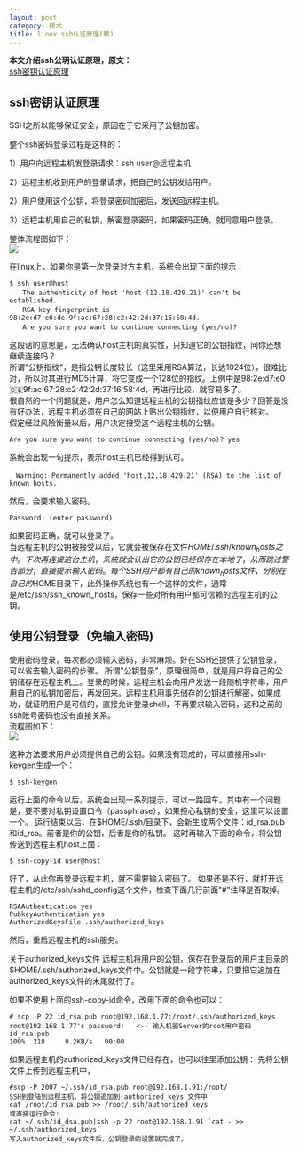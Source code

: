 ```yaml
---
layout: post
category: 技术
title: linux ssh认证原理(转)
---
```

**本文介绍ssh公玥认证原理，原文：**  
[ssh密钥认证原理](http://itindex.net/detail/48724-ssh-%E8%AE%A4%E8%AF%81-%E5%8E%9F%E7%90%86?utm_source=tuicool&utm_medium=referral)  

## ssh密钥认证原理

SSH之所以能够保证安全，原因在于它采用了公钥加密。

整个ssh密码登录过程是这样的：

1）用户向远程主机发登录请求：ssh user@远程主机 

2）远程主机收到用户的登录请求，把自己的公钥发给用户。

2）用户使用这个公钥，将登录密码加密后，发送回远程主机。

3）远程主机用自己的私钥，解密登录密码，如果密码正确，就同意用户登录。

整体流程图如下：  
![](http://oon3ys1qt.bkt.clouddn.com/sshlogin.png)

在linux上，如果你是第一次登录对方主机，系统会出现下面的提示：
```shell
$ ssh user@host    
　　The authenticity of host 'host (12.18.429.21)' can't be established.    
　　RSA key fingerprint is 98:2e:d7:e0:de:9f:ac:67:28:c2:42:2d:37:16:58:4d.    
　　Are you sure you want to continue connecting (yes/no)?    
```

这段话的意思是，无法确认host主机的真实性，只知道它的公钥指纹，问你还想继续连接吗？   
所谓"公钥指纹"，是指公钥长度较长（这里采用RSA算法，长达1024位），很难比对，所以对其进行MD5计算，将它变成一个128位的指纹。上例中是98:2e:d7:e0:de:9f:ac:67:28:c2:42:2d:37:16:58:4d，再进行比较，就容易多了。   
很自然的一个问题就是，用户怎么知道远程主机的公钥指纹应该是多少？回答是没有好办法，远程主机必须在自己的网站上贴出公钥指纹，以便用户自行核对。   
假定经过风险衡量以后，用户决定接受这个远程主机的公钥。   
```shell
Are you sure you want to continue connecting (yes/no)? yes
```

系统会出现一句提示，表示host主机已经得到认可。 
```shell
　Warning: Permanently added 'host,12.18.429.21' (RSA) to the list of known hosts.
```

然后，会要求输入密码。 
```
Password: (enter password)
```

如果密码正确，就可以登录了。   
当远程主机的公钥被接受以后，它就会被保存在文件$HOME/.ssh/known_hosts之中。下次再连接这台主机，系统就会认出它的公钥已经保存在本地了，从而跳过警告部分，直接提示输入密码。   
每个SSH用户都有自己的known_hosts文件，分别在自己的$HOME目录下，此外操作系统也有一个这样的文件，通常是/etc/ssh/ssh_known_hosts，保存一些对所有用户都可信赖的远程主机的公钥。 

## 使用公钥登录（免输入密码)  
使用密码登录，每次都必须输入密码，非常麻烦。好在SSH还提供了公钥登录，可以省去输入密码的步骤。 
所谓"公钥登录"，原理很简单，就是用户将自己的公钥储存在远程主机上。登录的时候，远程主机会向用户发送一段随机字符串，用户用自己的私钥加密后，再发回来。远程主机用事先储存的公钥进行解密，如果成功，就证明用户是可信的，直接允许登录shell，不再要求输入密码，这和之前的ssh账号密码也没有直接关系。   
流程图如下：  
![](http://oon3ys1qt.bkt.clouddn.com/ssh_nopass_login.png)

这种方法要求用户必须提供自己的公钥。如果没有现成的，可以直接用ssh-keygen生成一个： 
```shell
$ ssh-keygen
```

运行上面的命令以后，系统会出现一系列提示，可以一路回车。其中有一个问题是，要不要对私钥设置口令（passphrase），如果担心私钥的安全，这里可以设置一个。 
运行结束以后，在$HOME/.ssh/目录下，会新生成两个文件：id_rsa.pub和id_rsa。前者是你的公钥，后者是你的私钥。 
这时再输入下面的命令，将公钥传送到远程主机host上面： 
```shell  
$ ssh-copy-id user@host
```

好了，从此你再登录远程主机，就不需要输入密码了。 
如果还是不行，就打开远程主机的/etc/ssh/sshd_config这个文件，检查下面几行前面"#"注释是否取掉。
```shell 
RSAAuthentication yes   
PubkeyAuthentication yes   
AuthorizedKeysFile .ssh/authorized_keys
```
然后，重启远程主机的ssh服务。 

关于authorized_keys文件 
远程主机将用户的公钥，保存在登录后的用户主目录的$HOME/.ssh/authorized_keys文件中。公钥就是一段字符串，只要把它追加在authorized_keys文件的末尾就行了。 

如果不使用上面的ssh-copy-id命令，改用下面的命令也可以： 
```shell
# scp -P 22 id_rsa.pub root@192.168.1.77:/root/.ssh/authorized_keys 
root@192.168.1.77's password:   <-- 输入机器Server的root用户密码 
id_rsa.pub                                                              100%  218     0.2KB/s   00:00 
```
如果远程主机的authorized_keys文件已经存在，也可以往里添加公钥： 
先将公钥文件上传到远程主机中， 
```shell
#scp -P 2007 ~/.ssh/id_rsa.pub root@192.168.1.91:/root/ 
SSH到登陆到远程主机，将公钥追加到 authorized_keys 文件中 
cat /root/id_rsa.pub >> /root/.ssh/authorized_keys 
或直接运行命令: 
cat ~/.ssh/id_dsa.pub|ssh -p 22 root@192.168.1.91 `cat - >> ~/.ssh/authorized_keys` 
写入authorized_keys文件后，公钥登录的设置就完成了。
```


